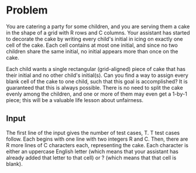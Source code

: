# Problem

You are catering a party for some children, and you are serving them a cake in the shape of a grid with R rows and C columns. Your assistant has started to decorate the cake by writing every child's initial in icing on exactly one cell of the cake. Each cell contains at most one initial, and since no two children share the same initial, no initial appears more than once on the cake.

Each child wants a single rectangular (grid-aligned) piece of cake that has their initial and no other child's initial(s). Can you find a way to assign every blank cell of the cake to one child, such that this goal is accomplished? It is guaranteed that this is always possible. There is no need to split the cake evenly among the children, and one or more of them may even get a 1-by-1 piece; this will be a valuable life lesson about unfairness.

## Input

The first line of the input gives the number of test cases, T. T test cases follow. Each begins with one line with two integers R and C. Then, there are R more lines of C characters each, representing the cake. Each character is either an uppercase English letter (which means that your assistant has already added that letter to that cell) or ? (which means that that cell is blank).
